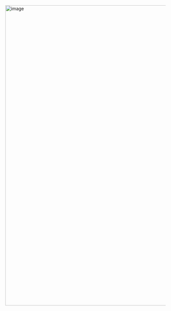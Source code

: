 <img width="1651" height="944" alt="image" src="https://github.com/user-attachments/assets/b5f6f516-3d3b-4296-88f6-8435128d0806" />
